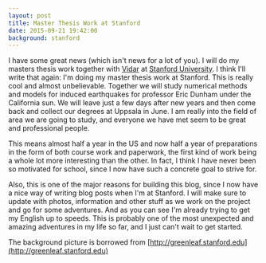 ```yaml
---
layout: post
title: Master Thesis Work at Stanford
date: 2015-09-21 19:42:00
background: stanford
---
```


I have some great news (which isn't news for a lot of you). I will do my masters thesis work together with [Vidar](https://www.facebook.com/vidar.stiernstrom?ref=ts&fref=ts) at [Stanford University](https://en.wikipedia.org/wiki/Stanford_University). I think I'll write that again: I'm doing my master thesis work at Stanford. This is really cool and almost unbelievable. Together we will study numerical methods and models for induced earthquakes for professor Eric Dunham under the California sun. We will leave just a few days after new years and then come back and collect our degrees at Uppsala in June. I am really into the field of area we are going to study, and everyone we have met seem to be great and professional people.

This means almost half a year in the US and now half a year of preparations in the form of both course work and paperwork, the first kind of work being a whole lot more interesting than the other. In fact, I think I have never been so motivated for school, since I now have such a concrete goal to strive for. 

Also, this is one of the major reasons for building this blog, since I now have a nice way of writing blog posts when I'm at Stanford. I will make sure to update with photos, information and other stuff as we work on the project and go for some adventures. And as you can see I'm already trying to get my English up to speeds. This is probably one of the most unexpected and amazing adventures in my life so far, and I just can't wait to get started. 

The background picture is borrowed from [http://greenleaf.stanford.edu](http://greenleaf.stanford.edu)